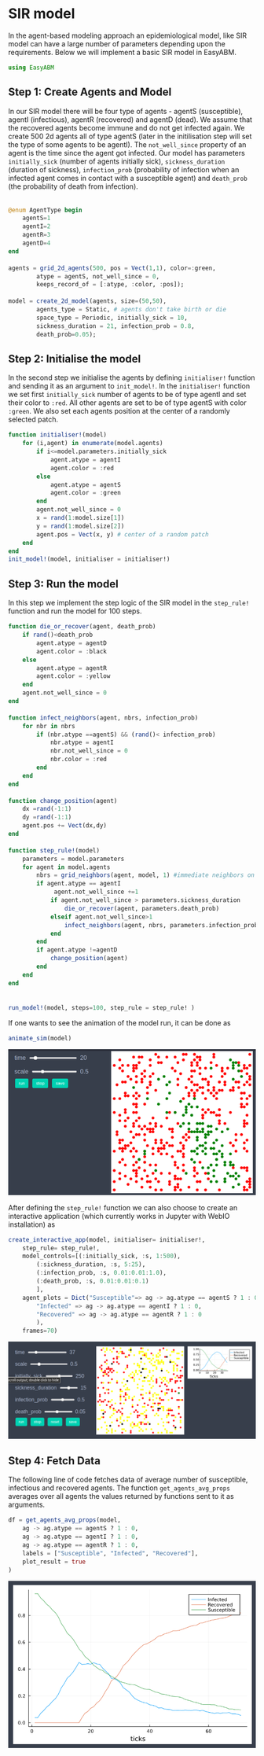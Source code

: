 
# SIR model

In the agent-based modeling approach an epidemiological model, like SIR model can have a large number of parameters depending upon the requirements. Below we will implement a basic SIR model in EasyABM.

```julia
using EasyABM
```

## Step 1: Create Agents and Model

In our SIR model there will be four type of agents - agentS (susceptible), agentI (infectious), agentR (recovered) and agentD (dead). We assume that the recovered agents become immune and do not get infected again. We create 500 2d agents all of type agentS (later in the initilisation step will set the type of some agents to be agentI). The `not_well_since` property of an agent is the time since the agent got infected. Our model has parameters `initially_sick` (number of agents initially sick), `sickness_duration` (duration of sickness), `infection_prob` (probability of infection when an infected agent comes in contact with a susceptible agent) and `death_prob` (the probability of death from infection). 

```julia

@enum AgentType begin
    agentS=1
    agentI=2
    agentR=3
    agentD=4
end

agents = grid_2d_agents(500, pos = Vect(1,1), color=:green, 
        atype = agentS, not_well_since = 0, 
        keeps_record_of = [:atype, :color, :pos]);

model = create_2d_model(agents, size=(50,50), 
        agents_type = Static, # agents don't take birth or die
        space_type = Periodic, initially_sick = 10, 
        sickness_duration = 21, infection_prob = 0.8, 
        death_prob=0.05);
```

## Step 2: Initialise the model

In the second step we initialise the agents by defining `initialiser!` function and sending it as an argument to `init_model!`. In the `initialiser!` function we set first `initially_sick` number of agents to be of type agentI and set their color to `:red`. All other agents are set to be of type agentS with color `:green`. We also set each agents position at the center of a randomly selected patch.  


```julia
function initialiser!(model)
    for (i,agent) in enumerate(model.agents)
        if i<=model.parameters.initially_sick
            agent.atype = agentI
            agent.color = :red
        else 
            agent.atype = agentS
            agent.color = :green
        end
        agent.not_well_since = 0 
        x = rand(1:model.size[1])
        y = rand(1:model.size[2])
        agent.pos = Vect(x, y) # center of a random patch
    end
end
init_model!(model, initialiser = initialiser!)
```

## Step 3: Run the model

In this step we implement the step logic of the SIR model in the `step_rule!` function and run the model for 100 steps. 



```julia
function die_or_recover(agent, death_prob)
    if rand()<death_prob
        agent.atype = agentD
        agent.color = :black
    else
        agent.atype = agentR
        agent.color = :yellow
    end
    agent.not_well_since = 0 
end

function infect_neighbors(agent, nbrs, infection_prob)
    for nbr in nbrs
        if (nbr.atype ==agentS) && (rand()< infection_prob)
            nbr.atype = agentI
            nbr.not_well_since = 0
            nbr.color = :red
        end
    end
end

function change_position(agent)
    dx =rand(-1:1)
    dy =rand(-1:1)
    agent.pos += Vect(dx,dy)
end

function step_rule!(model)
    parameters = model.parameters
    for agent in model.agents
        nbrs = grid_neighbors(agent, model, 1) #immediate neighbors on grid
        if agent.atype == agentI
             agent.not_well_since +=1
            if agent.not_well_since > parameters.sickness_duration
                die_or_recover(agent, parameters.death_prob)
            elseif agent.not_well_since>1
                infect_neighbors(agent, nbrs, parameters.infection_prob)
            end   
        end
        if agent.atype !=agentD
            change_position(agent)
        end   
    end
end


run_model!(model, steps=100, step_rule = step_rule! )
```

If one wants to see the animation of the model run, it can be done as 

```julia
animate_sim(model)
```

![png](assets/SIR/SIRAnim1.png)


After defining the `step_rule!` function we can also choose to create an interactive application (which currently works in Jupyter with WebIO installation) as 

```julia
create_interactive_app(model, initialiser= initialiser!,
    step_rule= step_rule!,
    model_controls=[(:initially_sick, :s, 1:500), 
        (:sickness_duration, :s, 5:25),
        (:infection_prob, :s, 0.01:0.01:1.0),
        (:death_prob, :s, 0.01:0.01:0.1)
        ],
    agent_plots = Dict("Susceptible"=> ag -> ag.atype == agentS ? 1 : 0, 
        "Infected" => ag -> ag.atype == agentI ? 1 : 0,
        "Recovered" => ag -> ag.atype == agentR ? 1 : 0
        ),
    frames=70)  
```

![png](assets/SIR/SIRIntApp.png)




## Step 4: Fetch Data 

The following line of code fetches data of average number of susceptible, infectious and recovered agents. 
The function `get_agents_avg_props` averages over all agents the values returned by functions sent to it as arguments. 

```julia
df = get_agents_avg_props(model, 
    ag -> ag.atype == agentS ? 1 : 0,
    ag -> ag.atype == agentI ? 1 : 0, 
    ag -> ag.atype == agentR ? 1 : 0, 
    labels = ["Susceptible", "Infected", "Recovered"],
    plot_result = true
)
```

![png](assets/SIR/SIRPlot1.png)


    


